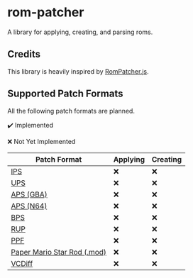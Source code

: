 # rom-patcher

A library for applying, creating, and parsing roms.

## Credits

This library is heavily inspired by [RomPatcher.js](https://github.com/marcrobledo/RomPatcher.js/).

## Supported Patch Formats

All the following patch formats are planned.

:heavy_check_mark: Implemented

:x: Not Yet Implemented

 <!-- TODO: Add documentation to docs folder for archival reasons. --> 

| Patch Format                                                                                               | Applying | Creating |
|------------------------------------------------------------------------------------------------------------|----------|----------|
| [IPS](http://fileformats.archiveteam.org/wiki/IPS_(binary_patch_format))                                   | :x:      | :x:      |
| [UPS](http://fileformats.archiveteam.org/wiki/UPS_(binary_patch_format))                                   | :x:      | :x:      |
| [APS (GBA)](https://github.com/btimofeev/UniPatcher/wiki/APS-(GBA))                                        | :x:      | :x:      |
| [APS (N64)](https://github.com/btimofeev/UniPatcher/wiki/APS-(N64))                                        | :x:      | :x:      |
| [BPS](doc/BPS.md)                                                                                          | :x:      | :x:      |
| [RUP](doc/RUP.txt)                                                                                         | :x:      | :x:      |
| [PPF](doc/PPF3.txt)                                                                                        | :x:      | :x:      |
| [Paper Mario Star Rod (.mod)](https://github.com/marcrobledo/RomPatcher.js/blob/master/js/formats/pmsr.js) | :x:      | :x:      |
| [VCDiff](https://tools.ietf.org/html/rfc3284)                                                              | :x:      | :x:      |